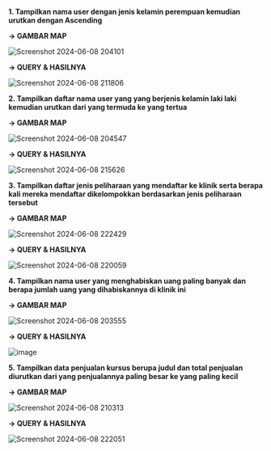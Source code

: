  **1. Tampilkan nama user dengan jenis kelamin perempuan kemudian urutkan dengan Ascending**
 
 **-> GAMBAR MAP**
 
![Screenshot 2024-06-08 204101](https://github.com/sitimilana/learn-database-phpmyadmin/assets/160199567/c7a83223-8259-4b7a-a13b-84833c302979)

**-> QUERY & HASILNYA**

![Screenshot 2024-06-08 211806](https://github.com/sitimilana/learn-database-phpmyadmin/assets/160199567/b1b1086b-a2f0-43b7-b99f-ba1a032fa0c6)

**2. Tampilkan daftar nama user yang yang berjenis kelamin laki laki kemudian urutkan dari yang termuda ke yang tertua**

**-> GAMBAR MAP**

![Screenshot 2024-06-08 204547](https://github.com/sitimilana/learn-database-phpmyadmin/assets/160199567/1672b3a2-5155-4d68-a8e3-848c0944b9de)

**-> QUERY & HASILNYA**

![Screenshot 2024-06-08 215626](https://github.com/sitimilana/learn-database-phpmyadmin/assets/160199567/e7d13ca4-10a3-4700-bd0d-5d907ae74dfe)

**3. Tampilkan daftar jenis peliharaan yang mendaftar ke klinik serta berapa kali mereka mendaftar dikelompokkan berdasarkan jenis peliharaan tersebut**


**-> GAMBAR MAP**

![Screenshot 2024-06-08 222429](https://github.com/sitimilana/learn-database-phpmyadmin/assets/160199567/b8832882-7413-4825-a3c1-5c3a45e4d9e0)


**-> QUERY & HASILNYA**

![Screenshot 2024-06-08 220059](https://github.com/sitimilana/learn-database-phpmyadmin/assets/160199567/c231d330-cac7-4190-abf1-0c00d875f104)

**4.  Tampilkan nama user yang menghabiskan uang paling banyak dan berapa jumlah uang yang dihabiskannya di klinik ini**

**-> GAMBAR MAP**

![Screenshot 2024-06-08 203555](https://github.com/sitimilana/learn-database-phpmyadmin/assets/160199567/953f1bfa-5bb1-4dd5-8e4c-7be0b475e80b)

**-> QUERY & HASILNYA**

![image](https://github.com/sitimilana/learn-database-phpmyadmin/assets/160199567/d4e6913a-6faf-40c1-ad35-4ba16f1d1204)

**5.  Tampilkan data penjualan kursus berupa judul dan total penjualan diurutkan dari yang penjualannya paling besar ke yang paling kecil**

**-> GAMBAR MAP**

![Screenshot 2024-06-08 210313](https://github.com/sitimilana/learn-database-phpmyadmin/assets/160199567/4bd59d89-7e14-4e89-8d98-2cba61e90772)

**-> QUERY & HASILNYA**

![Screenshot 2024-06-08 222051](https://github.com/sitimilana/learn-database-phpmyadmin/assets/160199567/117b960d-4ba5-4633-964b-5eb12ce5493d)

